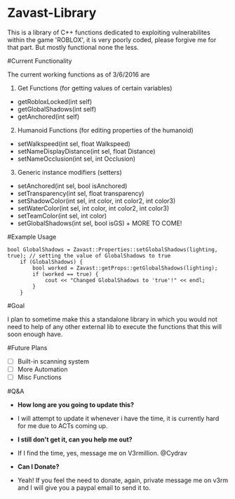 # Zavast-Library

This is a library of C++ functions dedicated to exploiting vulnerabilites within the game 'ROBLOX', it is very poorly coded, please forgive me for that part. But mostly functional none the less.

#Current Functionality

The current working functions as of 3/6/2016 are
  1. Get Functions (for getting values of certain variables)
  * getRobloxLocked(int self)
  * getGlobalShadows(int self)
  * getAnchored(int self)
  2. Humanoid Functions (for editing properties of the humanoid)
  * setWalkspeed(int sel, float Walkspeed)
  * setNameDisplayDistance(int sel, float Distance)
  * setNameOcclusion(int sel, int Occlusion)
  3. Generic instance modifiers (setters)
  * setAnchored(int sel, bool isAnchored)
  * setTransparency(int sel, float transparency)
  * setShadowColor(int sel, int color, int color2, int color3)
  * setWaterColor(int sel, int color, int color2, int color3)
  * setTeamColor(int sel, int color)
  * setGlobalShadows(int sel, bool isGS)
        	+ MORE TO COME!

#Example Usage

```
bool GlobalShadows = Zavast::Properties::setGlobalShadows(lighting, true); // setting the value of GlobalShadows to true
	if (GlobalShadows) {
		bool worked = Zavast::getProps::getGlobalShadows(lighting);
		if (worked == true) {
			cout << "Changed GlobalShadows to 'true'!" << endl;
		}
	}
```

#Goal

I plan to sometime make this a standalone library in which you would not need to help of any other external lib to execute the functions that this will soon enough have.

#Future Plans

- [ ] Built-in scanning system
- [ ] More Automation
- [ ] Misc Functions

#Q&A

* __How long are you going to update this?__
* 
  I will attempt to update it whenever i have the time, it is currently hard for me due to ACTs coming up.

* __I still don't get it, can you help me out?__
* 
  If I find the time, yes, message me on V3rmillion. @Cydrav

* __Can I Donate?__
* 
  Yeah! If you feel the need to donate, again, private message me on v3rm and I will give you a paypal email to send it to.



